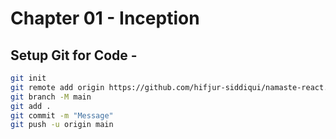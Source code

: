 # Chapter 01 - Inception

## Setup Git for Code  -

```sh
git init
git remote add origin https://github.com/hifjur-siddiqui/namaste-react.git
git branch -M main
git add .
git commit -m "Message"
git push -u origin main
```